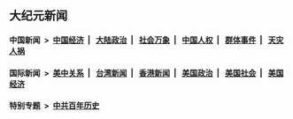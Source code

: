 ## 大纪元新闻

#### 中国新闻 &nbsp;>&nbsp; [中国经济](indexes/ncid283/README.md?06220445) &nbsp;| &nbsp; [大陆政治](indexes/ncid277/README.md?06220445) &nbsp;| &nbsp; [社会万象](indexes/ncid282/README.md?06220445) &nbsp;| &nbsp; [中国人权](indexes/ncid278/README.md?06220445) &nbsp;| &nbsp; [群体事件](indexes/ncid279/README.md?06220445) &nbsp;| &nbsp; [天灾人祸](indexes/ncid280/README.md?06220445)

#### 国际新闻 &nbsp;>&nbsp; [美中关系](indexes/nf1412576/README.md?06220445) &nbsp;| &nbsp; [台湾新闻](indexes/ncid1349361/README.md?06220445) &nbsp;| &nbsp; [香港新闻](indexes/ncid1349362/README.md?06220445) &nbsp;| &nbsp; [美国政治](indexes/ncid1078159/README.md?06220445) &nbsp;| &nbsp; [美国社会](indexes/ncid1078160/README.md?06220445) &nbsp;| &nbsp; [美国经济](indexes/ncid1078158/README.md?06220445)

#### 特别专题 &nbsp;>&nbsp; [中共百年历史](https://github.com/epoch-news/epoch-special/blob/master/README.md?06220445)  
